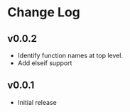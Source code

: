 # Change Log

## v0.0.2

- Identify function names at top level.
- Add elseif support

## v0.0.1

- Initial release